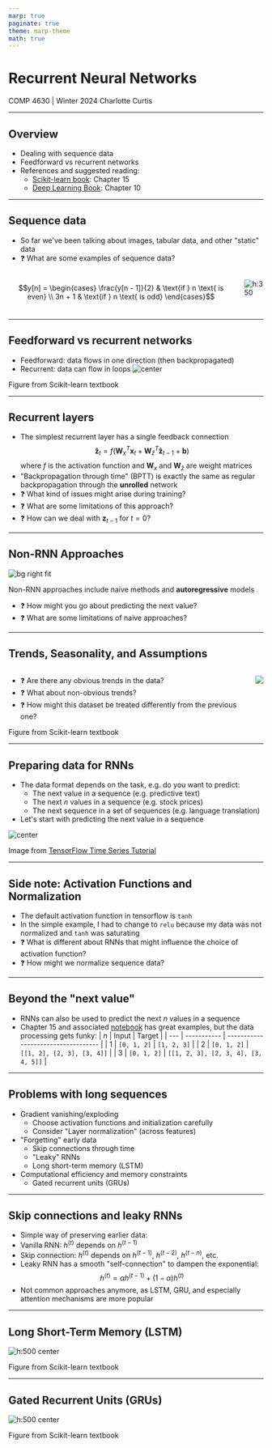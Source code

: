 ```yaml
---
marp: true
paginate: true
theme: marp-theme
math: true
---
```


<!-- 
_class: invert lead
_paginate: skip
 -->

# Recurrent Neural Networks

COMP 4630 | Winter 2024
Charlotte Curtis

---

## Overview

- Dealing with sequence data
- Feedforward vs recurrent networks
- References and suggested reading:
    - [Scikit-learn book](https://librarysearch.mtroyal.ca/discovery/fulldisplay?context=L&vid=01MTROYAL_INST:02MTROYAL_INST&search_scope=MRULibrary&isFrbr=true&tab=MRULibraryResources&docid=alma9923265933604656): Chapter 15
    - [Deep Learning Book](https://www.deeplearningbook.org/): Chapter 10

---

## Sequence data
- So far we've been talking about images, tabular data, and other "static" data
- :question: What are some examples of sequence data?

<div class="columns">

$$y[n] = \begin{cases} \frac{y[n - 1]}{2} & \text{if } n \text{ is even} \\ 3n + 1 & \text{if } n \text{ is odd} \end{cases}$$

![h:350](figs/3xplus1.png)

</div>

---

## Feedforward vs recurrent networks
- Feedforward: data flows in one direction (then backpropagated)
- Recurrent: data can flow in loops
![center](figs/unfolded.png)

<footer>Figure from Scikit-learn textbook</footer>

---

## Recurrent layers
- The simplest recurrent layer has a single feedback connection
    $$\mathbf{\hat{z}}_t = f(\mathbf{W}_x^T \mathbf{x}_t + \mathbf{W}_{\hat{z}}^T \mathbf{\hat{z}}_{t-1} + \mathbf{b})$$
    where $f$ is the activation function and $\mathbf{W}_x$ and $\mathbf{W}_{\hat{z}}$ are weight matrices
- "Backpropagation through time" (BPTT) is exactly the same as regular backpropagation through the **unrolled** network
- :question: What kind of issues might arise during training?
- :question: What are some limitations of this approach?
- :question: How can we deal with $\mathbf{z}_{t-1}$ for $t = 0$?

---

## Non-RNN Approaches
![bg right fit](figs/simple_time_series.png)

Non-RNN approaches include naive methods and **autoregressive** models

- :question: How might you go about predicting the next value?
- :question: What are some limitations of naive approaches?

---

## Trends, Seasonality, and Assumptions

<div class="columns">

- :question: Are there any obvious trends in the data?
- :question: What about non-obvious trends?
- :question: How might this dataset be treated differently from the previous one?

![](figs/chicago_ridership.png)

</div>

<footer>Figure from Scikit-learn textbook</footer>

---

## Preparing data for RNNs
- The data format depends on the task, e.g. do you want to predict:
    - The next value in a sequence (e.g. predictive text)
    - The next $n$ values in a sequence (e.g. stock prices)
    - The next sequence in a set of sequences (e.g. language translation)
- Let's start with predicting the next value in a sequence

![center](https://www.tensorflow.org/static/tutorials/structured_data/images/raw_window_1h.png)

<footer>Image from <a href="https://www.tensorflow.org/tutorials/structured_data/time_series">TensorFlow Time Series Tutorial</a></footer>

---

## Side note: Activation Functions and Normalization
- The default activation function in tensorflow is `tanh`
- In the simple example, I had to change to `relu` because my data was not normalized and `tanh` was saturating
- :question: What is different about RNNs that might influence the choice of activation function?
- :question: How might we normalize sequence data?

---

## Beyond the "next value"
- RNNs can also be used to predict the next $n$ values in a sequence
- Chapter 15 and associated [notebook](https://github.com/ageron/handson-ml3/blob/main/15_processing_sequences_using_rnns_and_cnns.ipynb) has great examples, but the data processing gets funky:
    | $n$ | Input       | Target                              |
    | --- | ----------- | ----------------------------------- |
    | 1   | `[0, 1, 2]` | `[1, 2, 3]`                         |
    | 2   | `[0, 1, 2]` | `[[1, 2], [2, 3], [3, 4]]`          |
    | 3   | `[0, 1, 2]` | `[[1, 2, 3], [2, 3, 4], [3, 4, 5]]` |

---

## Problems with long sequences
- Gradient vanishing/exploding
    - Choose activation functions and initialization carefully
    - Consider "Layer normalization" (across features)
- "Forgetting" early data
    - Skip connections through time
    - "Leaky" RNNs
    - Long short-term memory (LSTM)
- Computational efficiency and memory constraints
    - Gated recurrent units (GRUs)

---

## Skip connections and leaky RNNs
- Simple way of preserving earlier data:
- Vanilla RNN: $h^{(t)}$ depends on $h^{(t-1)}$
- Skip connection: $h^{(t)}$ depends on $h^{(t-1)}$, $h^{(t-2)}$, $h^{(t-n)}$, etc.
- Leaky RNN has a smooth "self-connection" to dampen the exponential:
    $$h^{(t)} = \alpha h^{(t-1)} + (1 - \alpha) h^{(t)}$$
- Not common approaches anymore, as LSTM, GRU, and especially attention mechanisms are more popular

---

## Long Short-Term Memory (LSTM)
![h:500 center](figs/lstm.png)

<footer>Figure from Scikit-learn textbook</footer>

---

## Gated Recurrent Units (GRUs)
![h:500 center](figs/gru.png)

<footer>Figure from Scikit-learn textbook</footer>

